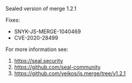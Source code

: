 Sealed version of merge 1.2.1

Fixes:
- SNYK-JS-MERGE-1040469
- CVE-2020-28499

For more information see:
  1. https://seal.security
  2. https://github.com/seal-community
  3. https://github.com/yeikos/js.merge/tree/v1.2.1
